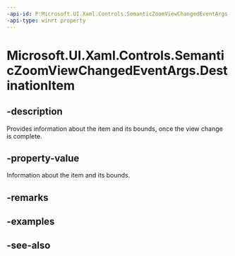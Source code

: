 ```yaml
---
-api-id: P:Microsoft.UI.Xaml.Controls.SemanticZoomViewChangedEventArgs.DestinationItem
-api-type: winrt property
---
```


<!-- Property syntax
public Windows.UI.Xaml.Controls.SemanticZoomLocation DestinationItem { get;  set; }
-->

# Microsoft.UI.Xaml.Controls.SemanticZoomViewChangedEventArgs.DestinationItem

## -description
Provides information about the item and its bounds, once the view change is complete.

## -property-value
Information about the item and its bounds.

## -remarks

## -examples

## -see-also
